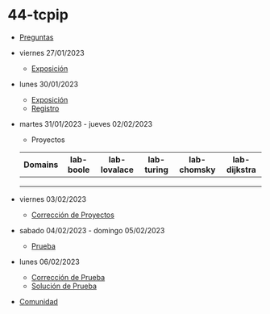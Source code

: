 # 44-tcpip

- [Preguntas](https://escuela.it/cursos/curso-recurrencia-desarrollo-software/clase/patron)
- viernes 27/01/2023
  - [Exposición](https://escuela.it/cursos/curso-recurrencia-desarrollo-software/clase/patron)
- lunes 30/01/2023
  - [Exposición](https://escuela.it/cursos/curso-recurrencia-desarrollo-software/clase/patron)
  - [Registro](https://forms.gle/pA2QvsW32P4KtTD77)
- martes 31/01/2023 - jueves 02/02/2023
  - Proyectos
  
  |Domains|lab-boole|lab-lovalace|lab-turing|lab-chomsky|lab-dijkstra|
  |-------|---------|------------|----------|-----------|--------------|
  |       |         |            |          |           |              |
  |       |         |            |          |           |              |
  |       |         |            |          |           |              |
- viernes 03/02/2023
  - [Corrección de Proyectos](https://escuela.it/cursos/curso-recurrencia-desarrollo-software/clase/patron)
- sabado 04/02/2023 - domingo 05/02/2023
  - [Prueba](https://forms.gle/hB9UJoN2PYiexctH8)
- lunes 06/02/2023
  - [Corrección de Prueba](https://escuela.it/cursos/curso-recurrencia-desarrollo-software/clase/patron)
  - [Solución de Prueba](https://docs.google.com/spreadsheets/d/1Uwtqa5VdD5wK2X7eLgkS6_th16aPnsW8pa5Ft2TyLPo/edit#gid=0)
- [Comunidad](https://app.slack.com/client/T02S3KYD464/C02TFUYEUSK)
